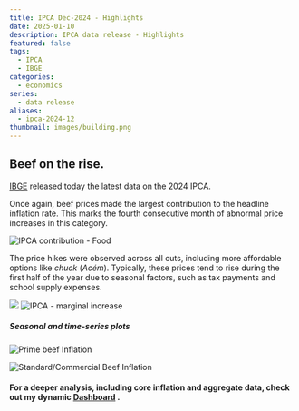 ```yaml
---
title: IPCA Dec-2024 - Highlights
date: 2025-01-10
description: IPCA data release - Highlights
featured: false
tags:
  - IPCA
  - IBGE
categories:
  - economics
series:
  - data release
aliases:
  - ipca-2024-12
thumbnail: images/building.png
---
```


## Beef on the rise.

[IBGE](https://www.ibge.gov.br/) released today the latest data on the 2024 IPCA.

Once again, beef prices made the largest contribution to the headline inflation rate. This marks the fourth consecutive month of abnormal price increases in this category.

![IPCA contribution - Food](/linearsim/post/images/ipca-202412/file-20250110183128919.png)

The price hikes were observed across all cuts, including more affordable options like _chuck_ (_Acém_). Typically, these prices tend to rise during the first half of the year due to seasonal factors, such as tax payments and school supply expenses.

![](/linearsim/post/images/ipca-202412/file-20250110183635141.png)
![IPCA - marginal increase](/linearsim/post/images/ipca-202412/file-20250110183615957.png)

##### Seasonal and time-series plots
![Prime beef Inflation](/linearsim/post/images/ipca-202412/file-20250110183340873.png)


![Standard/Commercial Beef Inflation](/linearsim/post/images/ipca-202412/file-20250110183402871.png)

#### For a deeper analysis, including core inflation and aggregate data, check out my dynamic [Dashboard](https://lfpazevedo.pythonanywhere.com) .

